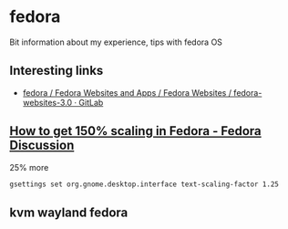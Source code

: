 # fedora
Bit information about my experience, tips with fedora OS

## Interesting links

+ [fedora / Fedora Websites and Apps / Fedora Websites / fedora-websites-3.0 · GitLab](https://gitlab.com/fedora/websites-apps/fedora-websites/fedora-websites-3.0)


## [How to get 150% scaling in Fedora - Fedora Discussion](https://discussion.fedoraproject.org/t/how-to-get-150-scaling-in-fedora/70814/3)

25% more
```bash
gsettings set org.gnome.desktop.interface text-scaling-factor 1.25
```  


## kvm wayland fedora

